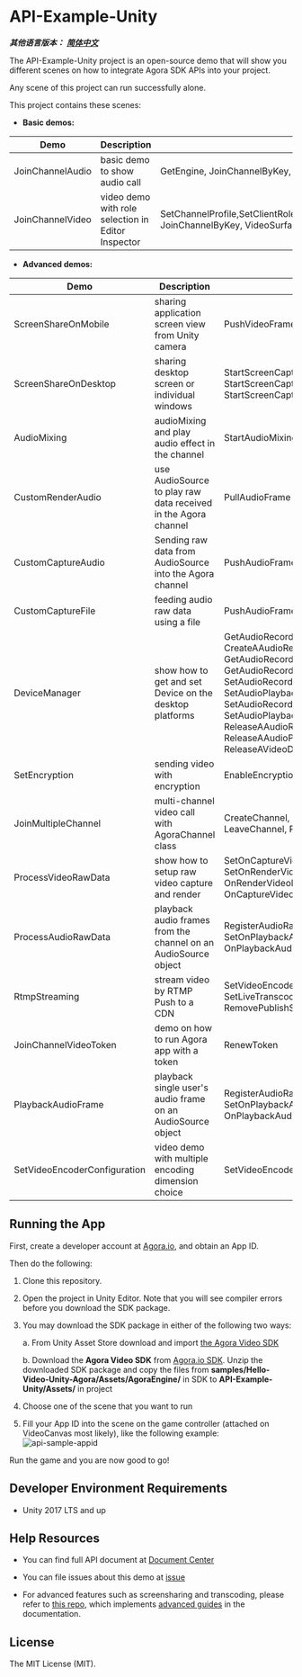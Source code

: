 # API-Example-Unity

*__其他语言版本：__  [__简体中文__](README.zh.md)*

The API-Example-Unity project is an open-source demo that will show you different scenes on how to integrate Agora SDK APIs into your project.

Any scene of this project can run successfully alone.

This project contains these scenes:

* **Basic demos:**

| Demo             | Description                                        | APIs                                                         |
| ---------------- | -------------------------------------------------- | ------------------------------------------------------------ |
| JoinChannelAudio | basic demo to show audio call                      | GetEngine, JoinChannelByKey, LeaveChannel                    |
| JoinChannelVideo | video demo with role selection in Editor Inspector | SetChannelProfile,SetClientRole,EnableVideo,EnableVideoObserver, JoinChannelByKey, VideoSurface |

* **Advanced demos:**

| Demo                         | Description                                                  | APIs                                                         |
| ---------------------------- | ------------------------------------------------------------ | ------------------------------------------------------------ |
| ScreenShareOnMobile          | sharing application screen view from Unity camera            | PushVideoFrame, SetExternalVideoSource                       |
| ScreenShareOnDesktop         | sharing desktop screen or individual windows                 | StartScreenCaptureByWindowId, StartScreenCaptureByDisplayId, StartScreenCaptureByScreenRect |
| AudioMixing                  | audioMixing and play audio effect in the channel             | StartAudioMixing, PlayEffect                                 |
| CustomRenderAudio            | use AudioSource to play raw data received in the Agora channel | PullAudioFrame                                               |
| CustomCaptureAudio           | Sending raw data from AudioSource into the Agora channel     | PushAudioFrame                                               |
| CustomCaptureFile            | feeding audio raw data using a file                          | PushAudioFrame                                               |
| DeviceManager                | show how to get and set Device on the desktop platforms      | GetAudioRecordingDeviceManager, CreateAAudioRecordingDeviceManager,   GetAudioRecordingDeviceCount, GetAudioRecordingDevice, GetVideoDevice, SetAudioRecordingDevice,  SetAudioPlaybackDevice, SetAudioRecordingDeviceVolume, SetAudioPlaybackDeviceVolume, ReleaseAAudioRecordingDeviceManager, ReleaseAAudioPlaybackDeviceManager, ReleaseAVideoDeviceManager |
| SetEncryption                | sending video with encryption                                | EnableEncryption                                             |
| JoinMultipleChannel          | multi-channel video call with AgoraChannel class             | CreateChannel, SetClientRole, EnableEncryption, LeaveChannel, ReleaseChannel |
| ProcessVideoRawData          | show how to setup raw video capture and render               | SetOnCaptureVideoFrameCallback, SetOnRenderVideoFrameCallback,  OnRenderVideoFrameHandler, OnCaptureVideoFrameHandler |
| ProcessAudioRawData          | playback audio frames from the channel on an AudioSource object | RegisterAudioRawDataObserver, SetOnPlaybackAudioFrameCallback, OnPlaybackAudioFrameHandler |
| RtmpStreaming                | stream video by RTMP Push to a CDN                           | SetVideoEncoderConfiguration, SetLiveTranscoding, AddPublishStreamUrl, RemovePublishStreamUrl |
| JoinChannelVideoToken        | demo on how to run Agora app with a token                    | RenewToken                                                   |
| PlaybackAudioFrame           | playback single user's audio frame on an AudioSource object  | RegisterAudioRawDataObserver, SetOnPlaybackAudioFrameBeforeMixingCallback, OnPlaybackAudioFrameBeforeMixingHandler |
| SetVideoEncoderConfiguration | video demo with multiple encoding dimension choice           | SetVideoEncoderConfiguration                                 |


## Running the App

First, create a developer account at [Agora.io](https://dashboard.agora.io/signin/), and obtain an App ID.

Then do the following:

1. Clone this repository.

2. Open the project in Unity Editor. Note that you will see compiler errors before you download the SDK package.

3. You may download the SDK package in either of the following two ways:

  

    a. From Unity Asset Store download and import [the Agora Video SDK](https://assetstore.unity.com/packages/tools/video/agora-video-chat-sdk-for-unity-134502)
    
    b. Download the ******Agora Video SDK****** from [Agora.io SDK](https://docs.agora.io/en/Video/downloads?platform=Unity). Unzip the downloaded SDK package and copy the files from ******samples/Hello-Video-Unity-Agora/Assets/AgoraEngine/****** in SDK to ******API-Example-Unity/Assets/****** in project

4.  Choose one of the scene that you want to run

5.  Fill your App ID into the scene on the game controller (attached on VideoCanvas most likely), like the following example:
    ![api-sample-appid](https://user-images.githubusercontent.com/1261195/89360166-652da380-d67c-11ea-9e67-1e02bbe94fc5.png)

Run the game and you are now good to go!

## Developer Environment Requirements

* Unity 2017 LTS and up

## Help Resources

- You can find full API document at [Document Center]([https://docs.agora.io/en/Video/API%20Reference/unity/index.html](https://docs.agora.io/en/Video/API%20Reference/unity/index.html))

- You can file issues about this demo at [issue](https://github.com/AgoraIO/Voice-Call-for-Mobile-Gaming/issues)

- For advanced features such as screensharing and transcoding, please refer to [this repo](https://bit.ly/2RRP5tK), which implements [advanced guides](https://docs.agora.io/en/Interactive%20Broadcast/media_relay_unity?platform=Unity) in the documentation.

## License
The MIT License (MIT).
